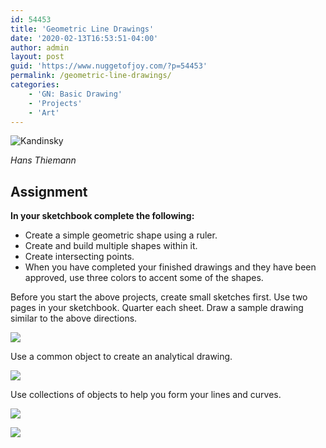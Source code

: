 ```yaml
---
id: 54453
title: 'Geometric Line Drawings'
date: '2020-02-13T16:53:51-04:00'
author: admin
layout: post
guid: 'https://www.nuggetofjoy.com/?p=54453'
permalink: /geometric-line-drawings/
categories:
    - 'GN: Basic Drawing'
    - 'Projects'
    - 'Art'
---
```


![Kandinsky](https://image-control-storage.s3.amazonaws.com/2020/02/10195144/2020-02-10-18_43_46-kandinsky-layout.png)

*Hans Thiemann*

## Assignment

**In your sketchbook complete the following:**

- Create a simple geometric shape using a ruler.
- Create and build multiple shapes within it.
- Create intersecting points.
- When you have completed your finished drawings and they have been approved, use three colors to accent some of the shapes.

Before you start the above projects, create small sketches first. Use two pages in your sketchbook. Quarter each sheet. Draw a sample drawing similar to the above directions.

![](https://image-control-storage.s3.amazonaws.com/2020/02/13140901/2020-02-13-13_07_04-Window.png)

Use a common object to create an analytical drawing.

![](https://image-control-storage.s3.amazonaws.com/2020/02/13141310/2020-02-13-13_11_31-Window.png)

Use collections of objects to help you form your lines and curves.

![](https://image-control-storage.s3.amazonaws.com/2020/02/13141328/2020-02-13-13_12_10-Window.png)

![](https://image-control-storage.s3.amazonaws.com/2020/02/13141632/2020-02-13-13_16_05-Window.png)
